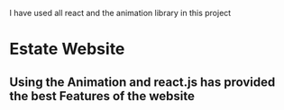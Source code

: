 I have used all react and the animation library in this project

<h1>  Estate Website  </h1>
<h2> Using the Animation and react.js has provided the best Features of the website</h2>


